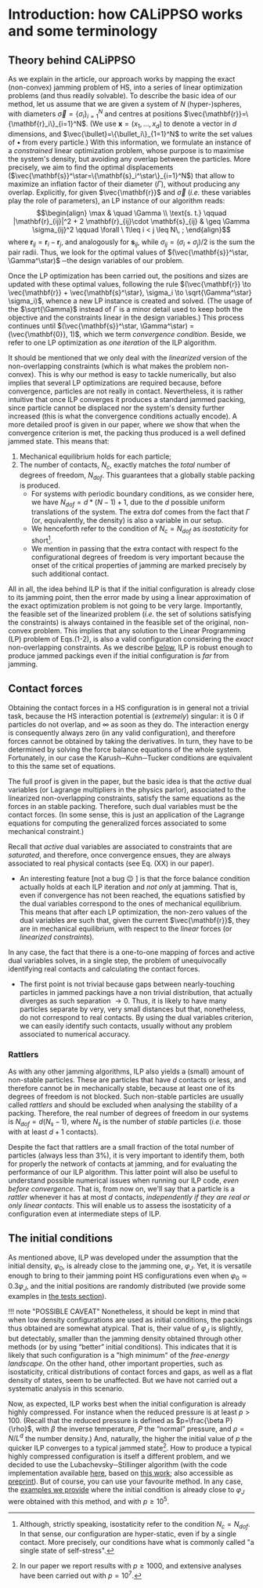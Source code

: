 # Introduction: how CALiPPSO works and some terminology 

## Theory behind CALiPPSO

As we explain in the article, our approach works by mapping the exact (non-convex) jamming problem of HS, into a series of linear optimization problems (and thus readily solvable). To describe the basic idea of our method, let us assume that we are given a system of $N$ (hyper-)spheres, with diameters $\vec{\sigma}=\{\sigma_i\}_{i=1}^N$ and centres at positions $\vec{\mathbf{r}}=\{\mathbf{r}_i\}_{i=1}^N$. (We use $\mathbf{x}=(x_1, \dots, x_d)$ to denote a vector in $d$ dimensions, and $\vec{\bullet}=\{\bullet_i\}_{1=1}^N$ to write the set values of $\bullet$ from every particle.) With this information, we formulate an instance of a *constrained* linear optimization problem, whose purpose is to maximise the system's density, but avoiding any overlap between the particles. More precisely, we aim to find the optimal displacements ($\vec{\mathbf{s}}^\star=\{\mathbf{s}_i^\star\}_{i=1}^N$) that allow to maximize an inflation factor of their diameter ($\Gamma$), without producing any overlap. 
Explicitly, for given $\vec{\mathbf{r}}$ and $\vec{\sigma}$ (*i.e.* these variables play the role of parameters), an LP instance of our algorithm reads:
$$\begin{align}
  \max & \quad \Gamma \\
  \text{s. t.} \qquad |\mathbf{r}_{ij}|^2 + 2 \mathbf{r}_{ij}\cdot \mathbf{s}_{ij}   & \geq \Gamma \sigma_{ij}^2  \qquad \forall \ 1\leq i < j \leq N\, ;
\end{align}$$
where $\mathbf{r}_{ij} = \mathbf{r}_i - \mathbf{r}_j$, and analogously for $\mathbf{s}_{ij}$, while $\sigma_{ij}=(\sigma_i+\sigma_j)/2$ is the sum the pair radii. Thus, we look for the optimal values of $(\vec{\mathbf{s}}^\star, \Gamma^\star)$ ─the design variables of our problem.

Once the LP optimization has been carried out, the positions and sizes are updated with these optimal values, following the rule $(\vec{\mathbf{r}} \to \vec{\mathbf{r}} + \vec{\mathbf{s}^\star}, \sigma_i \to \sqrt{\Gamma^\star} \sigma_i)$, whence a new LP instance is created and solved. (The usage of the $\sqrt{\Gamma}$ instead of $\Gamma$ is a minor detail used to keep both the objective and the constraints linear in the design variables.) This process continues until $(\vec{\mathbf{s}}^\star, \Gamma^\star) = (\vec{\mathbf{0}}, 1)$, which we term *convergence condition*. Beside, we refer to one LP optimization as *one iteration* of the ILP algorithm.



It should be mentioned that we only deal with the *linearized* version of the non-overlapping constraints (which is what makes the problem non-convex). This is why our method is easy to tackle numerically, but also implies that several LP optimizations are required because, before convergence, particles are not really in contact. Nevertheless, it is rather intuitive that once ILP converges it produces a standard jammed packing, since particle cannot be displaced nor the system's density further increased (this is what the convergence conditions actually encode). A more detailed proof is given in our paper, where we show that when the convergence criterion is met, the packing thus produced is a well defined jammed state. 
This means that:
1. Mechanical equilibrium holds for each particle;
2. The number of contacts, $N_c$, exactly matches the *total* number of degrees of freedom, $N_{dof}$. This guarantees that a globally stable packing is produced. 
   - For systems with periodic boundary conditions, as we consider here, we have $N_{dof}=d*(N-1)+1$, due to the $d$ possible uniform translations of the system. The extra dof comes from the fact that $\Gamma$ (or, equivalently, the density) is also a variable in our setup.
   - We henceforth refer to the condition of $N_c=N_{dof}$ as *isostaticity* for short[^iso].
   - We mention in passing that the extra contact with respect fo the configurational degrees of freedom is very important because the onset of the critical properties of jamming are marked precisely by such additional contact. 


All in all, the idea behind ILP is that if the initial configuration is already close to its jamming point, then the error made by using a linear approximation of the exact optimization problem is not going to be very large. Importantly, the feasible set of the linearized problem (*i.e.* the set of solutions satisfying the constraints) is always contained in the feasible set of the original, non-convex problem. This implies that any solution to the Linear Programming (LP) problem of Eqs.(1-2), is also a valid configuration considering the *exact* non-overlapping constraints. As we describe [below](#the-initial-conditions), ILP is robust enough to produce jammed packings even if the initial configuration is *far* from jamming.


## Contact forces

Obtaining the contact forces in a HS configuration is in general not a trivial task, because the HS interaction potential is (*extremely*) singular: it is $0$ if particles do not overlap, and $\infty$ as soon as they do. The interaction energy is consequently always zero (in any valid configuration), and therefore forces cannot be obtained by taking the derivatives. In turn, they have to be determined by solving the force balance equations of the whole system. Fortunately, in our case the Karush─Kuhn─Tucker conditions are equivalent to this the same set of equations. 

The full proof is given in the paper, but the basic idea is that the *active* dual variables (or Lagrange multipliers in the physics parlor), associated to the linearized non-overlapping constraints, satisfy the same equations as the forces in an stable packing. Therefore, such dual variables must be the contact forces. (In some sense, this is just an application of the Lagrange equations for computing the generalized forces associated to some mechanical constraint.)

Recall that *active* dual variables are associated to constraints that are *saturated*, and therefore, once convergence ensues, they are always associated to real physical contacts (see Eq. (XX) in our paper). 
- An interesting feature [not a bug :wink: ] is that the force balance condition actually holds at each ILP iteration and *not only* at jamming. That is, even if convergence has not been reached, the equations satisfied by the dual variables correspond to the ones of mechanical equilibrium. This means that after each LP optimization, the non-zero values of the dual variables are such that, given the current $\vec{\mathbf{r}}$, they are in mechanical equilibrium, with respect to the *linear* forces (or *linearized constraints*).

In any case, the fact that there is a one-to-one mapping of forces and active dual variables solves, in a single step, the problem of unequivocally identifying real contacts and calculating the contact forces. 
- The first point is not trivial because gaps between nearly-touching particles in jammed packings have a non trivial distribution, that actually diverges as such separation $\to 0$. Thus, it is likely to have many particles separate by very, very small distances but that, nonetheless, do not correspond to real contacts. By using the dual variables criterion, we can easily identify such contacts, usually without any problem associated to numerical accuracy.

### Rattlers

As with any other jamming algorithms, ILP also yields a (small) amount of non-stable particles. These are particles that have $d$ contacts or less, and therefore cannot be in mechanically stable, because at least one of its degrees of freedom is not blocked. Such non-stable particles are usually called *rattlers* and should be excluded when analysing the stability of a packing. Therefore, the real number of degrees of freedom in our systems is $N_{dof}=d(N_s-1)$, where $N_s$ is the number of *stable* particles (*i.e.* those with at least $d+1$ contacts). 

Despite the fact that rattlers are a small fraction of the total number of particles (always less than 3%), it is very important to identify them, both for properly the network of contacts at jamming, and for evaluating the performance of our ILP algorithm. This latter point will also be useful to understand possible numerical issues when running our ILP code, *even before convergence*. That is, from now on, we'll say that a particle is a *rattler* whenever it has at most $d$ contacts, *independently if they are real or only linear contacts*. This will enable us to assess the isostaticity of a configuration even at intermediate steps of ILP.

## The initial conditions

As mentioned above, ILP was developed under the assumption that the initial density, $\varphi_0$, is already close to the jamming one, $\varphi_J$. Yet, it is versatile enough to bring to their jamming point HS configurations even when $\varphi_0 \simeq 0.3\varphi_J$, and the initial positions are randomly distributed (we provide some examples in [the tests section](#some-tests-included)).

!!! note "POSSIBLE CAVEAT"
    Nonetheless, it should be kept in mind that when low density configurations are used as initial conditions, the packings thus obtained are somewhat atypical. That is, their value of $\varphi_J$ is slightly, but detectably, smaller than the jamming density obtained through other methods (or by using “better” initial conditions). This indicates that it is likely that such configuration is a "high minimum" of the *free-energy landscape*. On the other hand, other important properties, such as isostaticity, critical distributions of contact forces and gaps, as well as a flat density of states, seem to be unaffected. But we have not carried out a systematic analysis in this scenario.

Now, as expected, ILP works best when the initial configuration is already highly compressed. For instance when the reduced pressure is at least $p>100$.  (Recall that the reduced pressure is defined as $p=\frac{\beta P}{\rho}$, with $\beta$ the inverse temperature, $P$ the “normal” pressure, and $\rho=N/L^d$ the number density.) And, naturally, the higher the initial value of $p$ the quicker ILP converges to a typical jammed state[^1]. How to produce a typical highly compressed configuration is itself a different problem, and we decided to use the Lubachevsky─Stillinger algorithm (with the code implementation available [here](https://cims.nyu.edu/~donev/Packing/C++/), based on [this work](https://journals.aps.org/pre/abstract/10.1103/PhysRevE.74.041127); also accessible as [preprint](https://arxiv.org/abs/cond-mat/0608362)). But of course, you can use your favourite method. In any case, the [examples we provide](#some-tests-included) where the initial condition is already close to $\varphi_J$ were obtained with this method, and with $p\geq 10^5$.


[^1]: In our paper we report results with $p\geq 1000$, and extensive analyses have been carried out with $p=10^7$.
[^iso]: Although, strictly speaking, isostaticity refer to the condition $N_c=N_{dof}$. In that sense, our configuration are hyper-static, even if by a single contact. More precisely, our conditions have what is commonly called "a single state of self-stress".